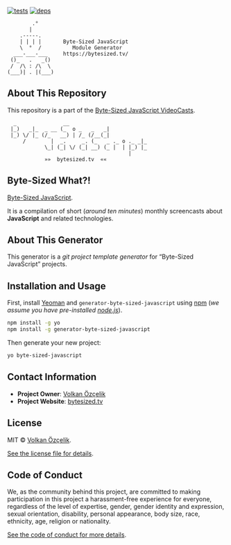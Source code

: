 [![tests][tests]][tests-url]
[![deps][deps]][deps-url]

[tests]: https://img.shields.io/travis/jsbites/generator-byte-sized-javascript.svg
[tests-url]: https://travis-ci.org/jsbites/generator-byte-sized-javascript
[deps]: https://david-dm.org/jsbites/generator-byte-sized-javascript.svg
[deps-url]: https://david-dm.org/jsbites/generator-byte-sized-javascript


```
        .°
       |
    .-----.
    | | | |       Byte-Sized JavaScript
    \  °  /          Module Generator
  ___-___-___     https://bytesized.tv/
 ()_   .   _()
 /  /\ : /\  \
(___)| . |(___)
```
## About This Repository

This repository is a part of the [Byte-Sized JavaScript VideoCasts][vidcast].

```
  _               __
 |_)   _|_  _ __ (_  o _   _   _|
 |_) \/ |_ (/_   __) | /_ (/__(_|
     /        |  _.     _. (_   _ ._ o ._ _|_
            \_| (_| \/ (_| __) (_ |  | |_) |_
                                       |
            »»  bytesized.tv  ««
```

## Byte-Sized What?!

[Byte-Sized JavaScript][vidcast].

It is a compilation of short (*around ten minutes*) monthly screencasts about **JavaScript** and related technologies.

[vidcast]: https://bytesized.tv/ "ByteSized.TV"

## About This Generator

This generator is a *git project template generator* for “Byte-Sized JavaScript” projects.

## Installation and Usage

First, install [Yeoman](http://yeoman.io) and `generator-byte-sized-javascript` using [npm](https://www.npmjs.com/) (*we assume you have pre-installed [node.js](https://nodejs.org/)*).

```bash
npm install -g yo
npm install -g generator-byte-sized-javascript
```

Then generate your new project:

```bash
yo byte-sized-javascript
```

## Contact Information

* **Project Owner**: [Volkan Özçelik](https://volkan.io/)
* **Project Website**: [bytesized.tv](https://bit.ly/bytesized)

## License

MIT © [Volkan Özçelik](https://volkan.io/).

[See the license file for details](LICENSE.md).

## Code of Conduct

We, as the community behind this project, are committed to making participation in this project a harassment-free experience for everyone, regardless of the level of expertise, gender, gender identity and expression, sexual orientation, disability, personal appearance, body size, race, ethnicity, age, religion or nationality.

[See the code of conduct for more details](CODE_OF_CONDUCT.md).

<!-- -->

